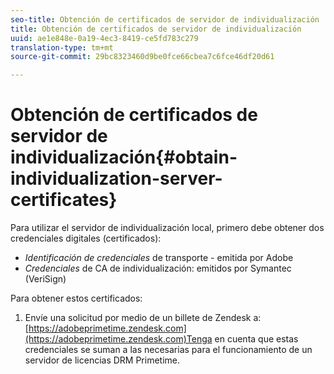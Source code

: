 ```yaml
---
seo-title: Obtención de certificados de servidor de individualización
title: Obtención de certificados de servidor de individualización
uuid: ae1e848e-0a19-4ec3-8419-ce5fd783c279
translation-type: tm+mt
source-git-commit: 29bc8323460d9be0fce66cbea7c6fce46df20d61

---
```



# Obtención de certificados de servidor de individualización{#obtain-individualization-server-certificates}

Para utilizar el servidor de individualización local, primero debe obtener dos credenciales digitales (certificados):

* *Identificación de credenciales* de transporte - emitida por Adobe
* *Credenciales* de CA de individualización: emitidos por Symantec (VeriSign)

Para obtener estos certificados:

1. Envíe una solicitud por medio de un billete de Zendesk a: [https://adobeprimetime.zendesk.com](https://adobeprimetime.zendesk.com)Tenga en cuenta que estas credenciales se suman a las necesarias para el funcionamiento de un servidor de licencias DRM Primetime.
